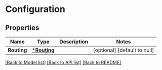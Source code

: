 # Configuration

## Properties
Name | Type | Description | Notes
------------ | ------------- | ------------- | -------------
**Routing** | [***Routing**](Routing.md) |  | [optional] [default to null]

[[Back to Model list]](../README.md#documentation-for-models) [[Back to API list]](../README.md#documentation-for-api-endpoints) [[Back to README]](../README.md)


